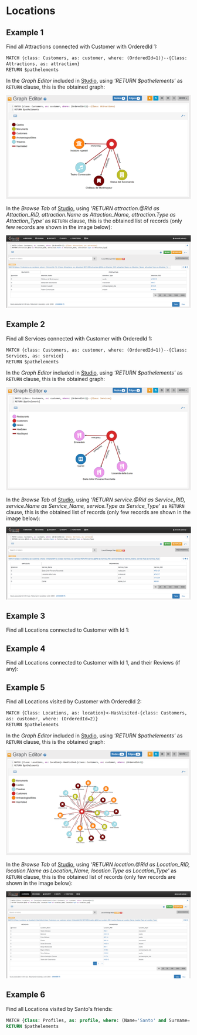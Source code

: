 
# Locations 

## Example 1 

Find all Attractions connected with Customer with OrderedId 1:

<pre><code class="lang-sql">MATCH {class: Customers, as: customer, where: (OrderedId=1)}--{Class: Attractions, as: attraction}
RETURN $pathelements
</code></pre>

In the _Graph Editor_ included in [Studio](../studio/README.md), using _'RETURN $pathelements'_ as `RETURN` clause, this is the obtained graph:

![](../../../images/demo-dbs/social-travel-agency/query_15_graph.png)

In the _Browse Tab_ of [Studio](../studio/README.md), using _'RETURN attraction.@Rid as Attaction_RID, attraction.Name as Attaction_Name, attraction.Type as Attaction_Type'_ as `RETURN` clause, this is the obtained list of records (only few records are shown in the image below):

![](../../../images/demo-dbs/social-travel-agency/query_15_browse.png)


## Example 2

Find all Services connected with Customer with OrderedId 1:

<pre><code class="lang-sql">MATCH {class: Customers, as: customer, where: (OrderedId=1)}--{Class: Services, as: service}
RETURN $pathelements
</code></pre>

In the _Graph Editor_ included in [Studio](../studio/README.md), using _'RETURN $pathelements'_ as `RETURN` clause, this is the obtained graph:

![](../../../images/demo-dbs/social-travel-agency/query_16_graph.png)

In the _Browse Tab_ of [Studio](../studio/README.md), using _'RETURN service.@Rid as Service_RID, service.Name as Service_Name, service.Type as Service_Type'_ as `RETURN` clause, this is the obtained list of records (only few records are shown in the image below):

![](../../../images/demo-dbs/social-travel-agency/query_16_browse.png)


## Example 3

Find all Locations connected to Customer with Id 1:


## Example 4

Find all Locations connected to Customer with Id 1, and their Reviews (if any):


## Example 5

Find all Locations visited by Customer with OrderedId 2:

<pre><code class="lang-sql">MATCH {Class: Locations, as: location}<-HasVisited-{class: Customers, as: customer, where: (OrderedId=2)}
RETURN $pathelements
</code></pre>

In the _Graph Editor_ included in [Studio](../studio/README.md), using _'RETURN $pathelements'_ as `RETURN` clause, this is the obtained graph:

![](../../../images/demo-dbs/social-travel-agency/query_18_graph.png)

In the _Browse Tab_ of [Studio](../studio/README.md), using _'RETURN location.@Rid as Location_RID, location.Name as Location_Name, location.Type as Location_Type'_ as `RETURN` clause, this is the obtained list of records (only few records are shown in the image below):

![](../../../images/demo-dbs/social-travel-agency/query_18_browse.png)


## Example 6

Find all Locations visited by Santo's friends:

```sql
MATCH {Class: Profiles, as: profile, where: (Name='Santo' and Surname='OrientDB')}-HasFriend->{Class: Profiles, as: friend}<-HasProfile-{Class: Customers, as: customer}-HasVisited->{Class: Locations, as: location} 
RETURN $pathelements
```

